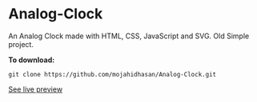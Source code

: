 # Analog-Clock

An Analog Clock made with HTML, CSS, JavaScript and SVG. Old Simple project.

**To download:**

```
git clone https://github.com/mojahidhasan/Analog-Clock.git
```

[See live preview](https://mojahidhasan.github.io/Analog-Clock/)
